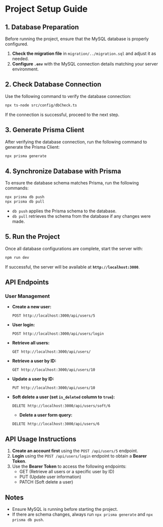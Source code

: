 # Project Setup Guide

## 1. **Database Preparation**
Before running the project, ensure that the MySQL database is properly configured.
1. **Check the migration file** in `migration/../migration.sql` and adjust it as needed.
2. **Configure `.env`** with the MySQL connection details matching your server environment.

## 2. **Check Database Connection**
Use the following command to verify the database connection:
```sh
npx ts-node src/config/dbCheck.ts
```
If the connection is successful, proceed to the next step.

## 3. **Generate Prisma Client**
After verifying the database connection, run the following command to generate the Prisma Client:
```sh
npx prisma generate
```

## 4. **Synchronize Database with Prisma**
To ensure the database schema matches Prisma, run the following commands:
```sh
npx prisma db push
npx prisma db pull
```
- `db push` applies the Prisma schema to the database.
- `db pull` retrieves the schema from the database if any changes were made.

## 5. **Run the Project**
Once all database configurations are complete, start the server with:
```sh
npm run dev
```
If successful, the server will be available at **`http://localhost:3000`**.

## **API Endpoints**
### **User Management**
- **Create a new user:**
  ```
  POST http://localhost:3000/api/users/5
  ```
- **User login:**
  ```
  POST http://localhost:3000/api/users/login
  ```
- **Retrieve all users:**
  ```
  GET http://localhost:3000/api/users/
  ```
- **Retrieve a user by ID:**
  ```
  GET http://localhost:3000/api/users/10
  ```
- **Update a user by ID:**
  ```
  PUT http://localhost:3000/api/users/10
  ```
- **Soft delete a user (set `is_deleted` column to `true`):**
  ```
  DELETE http://localhost:3000/api/users/soft/6
  ```
  - **Delete a user form query:**
  ```
  DELETE http://localhost:3000/api/users/6
  ```

## **API Usage Instructions**
1. **Create an account first** using the `POST /api/users/5` endpoint.
2. **Login** using the `POST /api/users/login` endpoint to obtain a **Bearer Token**.
3. Use the **Bearer Token** to access the following endpoints:
   - GET (Retrieve all users or a specific user by ID)
   - PUT (Update user information)
   - PATCH (Soft delete a user)

## **Notes**
- Ensure MySQL is running before starting the project.
- If there are schema changes, always run `npx prisma generate` and `npx prisma db push`.

